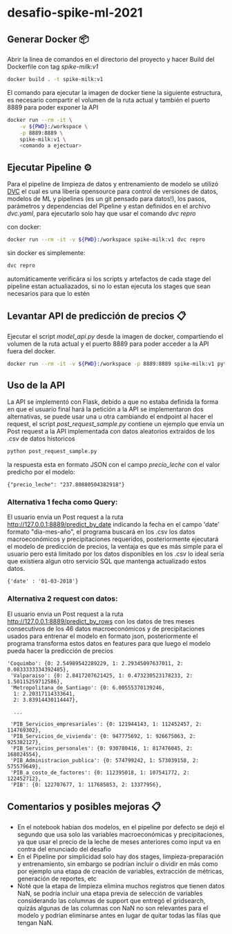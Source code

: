 # desafio-spike-ml-2021

## Generar Docker 📦
Abrir la linea de comandos en el directorio del proyecto y hacer Build del Dockerfile con tag *spike-milk:v1*
```bash
docker build . -t spike-milk:v1
```

El comando para ejecutar la imagen de docker tiene la siguiente estructura, es necesario compartir el volumen de la ruta actual y también el puerto 8889 para poder exponer la API 
```bash
docker run --rm -it \
	-v ${PWD}:/workspace \
	-p 8889:8889 \
	spike-milk:v1 \
	<comando a ejectuar>
```

## Ejecutar Pipeline ⚙️

Para el pipeline de limpieza de datos y entrenamiento de modelo se utilizó [DVC](https://dvc.org/) el cual es una libería opensource para control de versiones de datos, modelos de ML y pipelines (es un git pensado para datos!), los pasos, parámetros y dependencias del Pipeline y estan definidos en el archivo *dvc.yaml*, para ejecutarlo solo hay que usar el comando *dvc repro*

con docker:
```bash
docker run --rm -it -v ${PWD}:/workspace spike-milk:v1 dvc repro
```
sin docker es simplemente:
```bash
dvc repro
```
automáticamente verificára si los scripts y artefactos de cada stage del pipeline estan actualiazados, si no lo estan ejecuta los stages que sean necesarios para que lo estén

## Levantar API de predicción de precios 📋

Ejecutar el script *model_api.py* desde la imagen de docker, compartiendo el volumen de la ruta actual y el puerto 8889 para poder acceder a la API fuera del docker.

```bash
docker run --rm -it -v ${PWD}:/workspace -p 8889:8889 spike-milk:v1 python model_api.py
```
## Uso de la API
La API se implementó con Flask, debido a que no estaba definida la forma en que el usuario final hará la petición a la API se implementaron dos alternativas, se puede usar una u otra cambiando el endpoint al hacer el request, el script *post_request_sample.py* contiene un ejemplo que envía un Post request a la API implementada con datos aleatorios extraidos de los .csv de datos historicos
```bash
python post_request_sample.py
```

la respuesta esta en formato JSON con el campo *precio_leche* con el valor predicho por el modelo:
```
{"precio_leche": "237.80880504382918"}
```
### Alternativa 1 fecha como Query:
El usuario envia un Post request a la ruta http://127.0.0.1:8889/predict_by_date indicando la fecha en el campo 'date' formato "dia-mes-año",
el programa buscará en los .csv los datos macroeconómicos y precipitaciones requeridos, posteriormente ejecutará el modelo de predicción de precios, la ventaja es que es más simple para el usuario pero está limitado por los datos disponibles en los .csv lo ideal sería que existiera algun otro servicio SQL que mantenga actualizado estos datos. 

```
{'date' : '01-03-2018'}
```
### Alternativa 2 request con datos:
El usuario envia un Post request a la ruta http://127.0.0.1:8889/predict_by_rows con los datos de tres meses consecutivos de los 46 datos macroeconómicos y de precipitaciones usados para entrenar el modelo en formato json, posteriormente el programa transforma estos datos en features para que luego el modelo pueda hacer la predicción de precios
```
'Coquimbo': {0: 2.54989542289229, 1: 2.29345097637011, 2: 0.0833333334392485},
 'Valparaiso': {0: 2.8417207621425, 1: 0.473230523178233, 2: 1.50115259712586},
 'Metropolitana_de_Santiago': {0: 6.00555370139246,
  1: 2.20317114333641,
  2: 3.83914430114447},

  ...

 'PIB_Servicios_empresariales': {0: 121944143, 1: 112452457, 2: 114769302},
 'PIB_Servicios_de_vivienda': {0: 947775692, 1: 926675063, 2: 925382127},
 'PIB_Servicios_personales': {0: 930780416, 1: 817476045, 2: 168024554},
 'PIB_Administracion_publica': {0: 574799242, 1: 573039158, 2: 575579649},
 'PIB_a_costo_de_factores': {0: 112395018, 1: 107541772, 2: 122452712},
 'PIB': {0: 122707677, 1: 117685853, 2: 13377956},
```

## Comentarios y posibles mejoras 📋
- En el notebook habian dos modelos, en el pipeline por defecto se dejó el segundo que usa solo las variables macroeconómicas y precipitaciones, ya que usar el precio de la leche de meses anteriores como input va en contra del enunciado del desafio
- En el Pipeline por simplicidad solo hay dos stages, limpieza-preparación y entrenamiento, sin embargo se podrían incluir o dividir en más como por ejemplo una etapa de creación de variables, extracción de métricas, generación de reportes, etc
- Noté que la etapa de limpieza elimina muchos registros que tienen datos NaN, se podría incluir una etapa previa de selección de variables considerando las columnas de support que entregó el gridsearch, quizás algunas de las columnas con NaN no son relevantes para el modelo y podrian eliminarse antes en lugar de quitar todas las filas que tengan NaN.

